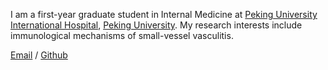 I am a first-year graduate student in Internal Medicine at [Peking University International Hospital](https://www.pkuih.edu.cn/), [Peking University](https://www.pku.edu.cn/). My research interests include immunological mechanisms of small-vessel vasculitis.

[Email](mailto:3318283243@qq.com) / [Github](https://fanqin173.github.io)
